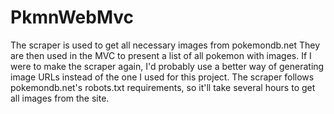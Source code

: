 # PkmnWebMvc

The scraper is used to get all necessary images from pokemondb.net
They are then used in the MVC to present a list of all pokemon with images.
If I were to make the scraper again, I'd probably use a better way of generating image URLs instead of the one I used for this project.
The scraper follows pokemondb.net's robots.txt requirements, so it'll take several hours to get all images from the site.
